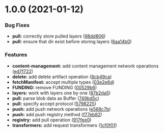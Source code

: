 # 1.0.0 (2021-01-12)


### Bug Fixes

* **pull:** correctly store pulled layers ([98dd806](https://github.com/Pixeladed/oci-registry-js/commit/98dd806f3d0fbf9d0cdcc95530b0b551c4181d73))
* **pull:** ensure that dir exist before storing layers ([6aa14b0](https://github.com/Pixeladed/oci-registry-js/commit/6aa14b0ec2b4dae3a01a8d2bbec137b161779b88))


### Features

* **content-management:** add content management network operations ([ed7f722](https://github.com/Pixeladed/oci-registry-js/commit/ed7f722a02c2df87e0a9bfa3d7e0a81d405864bd))
* **delete:** add delete artifact operation ([8cb49ca](https://github.com/Pixeladed/oci-registry-js/commit/8cb49ca14250b55c92ace9cbcf32fec70dbcdd54))
* **fetchManifest:** accept multiple types ([03e2e6d](https://github.com/Pixeladed/oci-registry-js/commit/03e2e6dce310f37cdad17b1d6429dd6dd82d7c0f))
* **FUNDING:** remove FUNDING ([00529b6](https://github.com/Pixeladed/oci-registry-js/commit/00529b6691b645af9b53f7377ea51d468d38c291))
* **layers:** work with layers one by one ([87b2da5](https://github.com/Pixeladed/oci-registry-js/commit/87b2da5afacee186934be8c1a507b23752cd5ff5))
* **pull:** parse blob data as Buffer ([749bd5c](https://github.com/Pixeladed/oci-registry-js/commit/749bd5cddc97d236f1858fa935483cab3f8edf0c))
* **pull:** specify accept protocol ([5798225](https://github.com/Pixeladed/oci-registry-js/commit/5798225645726003272d82715d1634f5380b0e8e))
* **push:** add push network operations ([e568c7b](https://github.com/Pixeladed/oci-registry-js/commit/e568c7bddd7f6b2a0cf198b8a04bb12b02e411db))
* **push:** add push registry method ([f77eb82](https://github.com/Pixeladed/oci-registry-js/commit/f77eb824671ca10ac3a18ece327969104baaa770))
* **registry:** add pull operation ([917fee0](https://github.com/Pixeladed/oci-registry-js/commit/917fee05e3026f4cb7db055ae87eb0b65be059d0))
* **transformers:** add request transformers ([1cf0f01](https://github.com/Pixeladed/oci-registry-js/commit/1cf0f0169d38e0ddfce2d6fe678193bbe7913d91))
